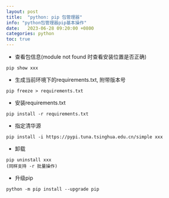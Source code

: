 ```yaml
---
layout: post
title:  "python: pip 包管理器"
info: "python包管理器pip基本操作"
date:   2023-06-28 09:20:00 +0800
categories: python
toc: true
---
```



- 查看包信息(module not found 时查看安装位置是否正确)
```
pip show xxx
```

- 生成当前环境下的requirements.txt, 附带版本号
```
pip freeze > requirements.txt
```

- 安装requirements.txt
```
pip install -r requirements.txt
```

- 指定清华源
```
pip install -i https://pypi.tuna.tsinghua.edu.cn/simple xxx
```

- 卸载
```
pip uninstall xxx
(同样支持 -r 批量操作)
```

- 升级pip
```
python -m pip install --upgrade pip
```

